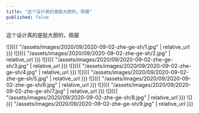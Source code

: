 ```yaml
---
title: "这个设计真的是挺大胆的，佩服"
published: false
---
```

这个设计真的是挺大胆的，佩服



![]({{ "/assets/images/2020/09/2020-09-02-zhe-ge-sh/1.jpg" | relative_url }})
![]({{ "/assets/images/2020/09/2020-09-02-zhe-ge-sh/2.jpg" | relative_url }})
![]({{ "/assets/images/2020/09/2020-09-02-zhe-ge-sh/3.jpg" | relative_url }})
![]({{ "/assets/images/2020/09/2020-09-02-zhe-ge-sh/4.jpg" | relative_url }})
![]({{ "/assets/images/2020/09/2020-09-02-zhe-ge-sh/5.jpg" | relative_url }})
![]({{ "/assets/images/2020/09/2020-09-02-zhe-ge-sh/6.jpg" | relative_url }})
![]({{ "/assets/images/2020/09/2020-09-02-zhe-ge-sh/7.jpg" | relative_url }})
![]({{ "/assets/images/2020/09/2020-09-02-zhe-ge-sh/8.jpg" | relative_url }})
![]({{ "/assets/images/2020/09/2020-09-02-zhe-ge-sh/9.jpg" | relative_url }})
